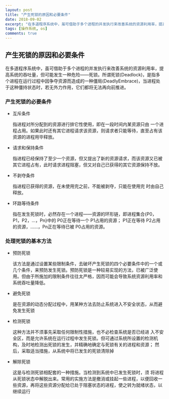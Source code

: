 ```yaml
---
layout: post
title: "产生死锁的原因和必要条件"
date: 2018-09-02
excerpt: "在多道程序系统中，虽可借助于多个进程的并发执行来改善系统的资源利用率，提高系统的吞吐量，但可能发生一种危险——死锁。所谓死锁(Deadlock)，是指多个进程在运行过程中因争夺资源而造成的一种僵局(DeadlyEmbrace)，当进程处于这种僵持状态时，若无外力作用，它们都将无法再向前推进。"
tags: [操作系统, os]
comments: true
---
```


## 产生死锁的原因和必要条件

在多道程序系统中，虽可借助于多个进程的并发执行来改善系统的资源利用率，提高系统的吞吐量，但可能发生一种危险——死锁。所谓死锁(Deadlock)，是指多个进程在运行过程中因争夺资源而造成的一种僵局(DeadlyEmbrace)，当进程处于这种僵持状态时，若无外力作用，它们都将无法再向前推进。

### 产生死锁的必要条件

*  互斥条件

    指进程对所分配到的资源进行排它性使用，即在一段时间内某资源只由
一个进程占用。如果此时还有其它进程请求该资源，则请求者只能等待，直至占有该资源的进程用毕释放。

* 请求和保持条件

    指进程已经保持了至少一个资源，但又提出了新的资源请求，而该资源又已被其它进程占有，此时请求进程阻塞，但又对自己已获得的其它资源保持不放。

* 不剥夺条件

    指进程已获得的资源，在未使用完之前，不能被剥夺，只能在使用完
时由自己释放。

* 环路等待条件

    指在发生死锁时，必然存在一个进程——资源的环形链，即进程集合{P0，P1，P2，…，Pn}中的 P0正在等待一个 P1占用的资源； P1正在等待 P2占用的资源，……，Pn正在等待已被 P0占用的资源。

### 处理死锁的基本方法

* 预防死锁

    该方法是通过设置某些限制条件，去破坏产生死锁的四个必要条件中的一个或几个条件，来预防发生死锁。预防死锁是一种较易实现的方法，已被广泛使用。但由于所施加的限制条件往往太严格，因而可能会导致系统资源利用率和系统吞吐量降低。

* 避免死锁

    是在资源的动态分配过程中，用某种方法去防止系统进入不安全状态，从而避免发生死锁

* 检测死锁

    这种方法并不须事先采取任何限制性措施，也不必检查系统是否已经进
入不安全区，而是允许系统在运行过程中发生死锁。但可通过系统所设置的检测机构，及时地检测出死锁的发生，并精确地确定与死锁有关的进程和资源； 然后，采取适当措施，从系统中将已发生的死锁清除掉

* 解除死锁

    这是与检测死锁相配套的一种措施。当检测到系统中已发生死锁时，须
将进程从死锁状态中解脱出来。常用的实施方法是撤消或挂起一些进程，以便回收一些资源，再将这些资源分配给已处于阻塞状态的进程，使之转为就绪状态，以继续运行
